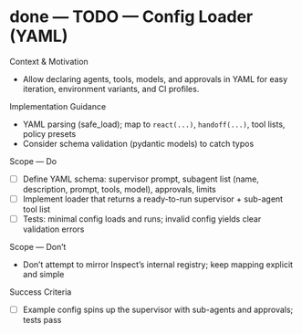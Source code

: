 # done — TODO — Config Loader (YAML)

Context & Motivation
- Allow declaring agents, tools, models, and approvals in YAML for easy iteration, environment variants, and CI profiles.

Implementation Guidance
- YAML parsing (safe_load); map to `react(...)`, `handoff(...)`, tool lists, policy presets
- Consider schema validation (pydantic models) to catch typos

Scope — Do
- [ ] Define YAML schema: supervisor prompt, subagent list (name, description, prompt, tools, model), approvals, limits
- [ ] Implement loader that returns a ready-to-run supervisor + sub-agent tool list
- [ ] Tests: minimal config loads and runs; invalid config yields clear validation errors

Scope — Don’t
- Don’t attempt to mirror Inspect’s internal registry; keep mapping explicit and simple

Success Criteria
- [ ] Example config spins up the supervisor with sub-agents and approvals; tests pass
